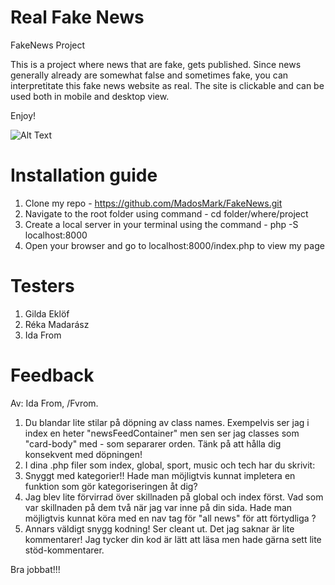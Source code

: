 # Real Fake News

FakeNews Project

This is a project where news that are fake, gets published.
Since news generally already are somewhat false and sometimes fake, you can interpretitate this fake news website as real.
The site is clickable and can be used both in mobile and desktop view.

Enjoy!

![Alt Text](https://media.giphy.com/media/68DraxVN5AdpiZZ6bz/giphy.gif)

# Installation guide

1. Clone my repo - https://github.com/MadosMark/FakeNews.git
2. Navigate to the root folder using command - cd folder/where/project
3. Create a local server in your terminal using the command - php -S localhost:8000
4. Open your browser and go to localhost:8000/index.php to view my page

# Testers

1. Gilda Eklöf
2. Réka Madarász
3. Ida From

# Feedback
Av: Ida From, /Fvrom. 
1. Du blandar lite stilar på döpning av class names. Exempelvis ser jag i index en heter "newsFeedContainer" men sen ser jag classes som "card-body" med - som separarer orden. Tänk på att hålla dig konsekvent med döpningen! 
2. I dina .php filer som index, global, sport, music och tech har du skrivit: <?php usort($articles, "sortByDate"); ?>
    <?php foreach ($articles as $article) : 
    Du har stängt din php efter din funktion och sen öppnat php igen direkt efter. En minor grej men du behöver inte stänga din php för att sen öppna upp den igen. 
3. Snyggt med kategorier!! Hade man möjligtvis kunnat impletera en funktion som gör kategoriseringen åt dig?
4. Jag blev lite förvirrad över skillnaden på global och index först. Vad som var skillnaden på dem två när jag var inne på din sida. Hade man möjligtvis kunnat köra med en nav tag för "all news" för att förtydliga ? 
5. Annars väldigt snygg kodning! Ser cleant ut. Det jag saknar är lite kommentarer! Jag tycker din kod är lätt att läsa men hade gärna sett lite stöd-kommentarer. 

Bra jobbat!!! 
